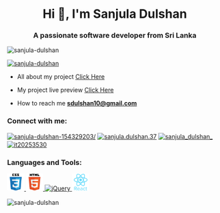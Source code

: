 <h1 align="center">Hi 👋, I'm Sanjula Dulshan</h1>
<h3 align="center">A passionate software developer from Sri Lanka</h3>

<p align="left"> <img src="https://komarev.com/ghpvc/?username=sanjula-dulshan&label=Profile%20views&color=0e75b6&style=flat" alt="sanjula-dulshan" /> </p>

<p align="left"> <a href="https://github.com/ryo-ma/github-profile-trophy"><img src="https://github-profile-trophy.vercel.app/?username=sanjula-dulshan" alt="sanjula-dulshan" /></a> </p>

- All about my project [Click Here](https://www.linkedin.com/posts/sanjula-dulshan-154329203_html-css-jquery-activity-6869960163084836864-bxTZ)

- My project live preview [Click Here](https://sanjula-dulshan.github.io/travel_website/)

- How to reach me **sdulshan10@gmail.com**

<h3 align="left">Connect with me:</h3>
<p align="left">
<a href="https://linkedin.com/in/sanjula-dulshan-154329203/" target="blank"><img align="center" src="https://raw.githubusercontent.com/rahuldkjain/github-profile-readme-generator/master/src/images/icons/Social/linked-in-alt.svg" alt="sanjula-dulshan-154329203/" height="30" width="40" /></a>
<a href="https://fb.com/sanjula.dulshan.37" target="blank"><img align="center" src="https://raw.githubusercontent.com/rahuldkjain/github-profile-readme-generator/master/src/images/icons/Social/facebook.svg" alt="sanjula.dulshan.37" height="30" width="40" /></a>
<a href="https://instagram.com/sanjula_dulshan_" target="blank"><img align="center" src="https://raw.githubusercontent.com/rahuldkjain/github-profile-readme-generator/master/src/images/icons/Social/instagram.svg" alt="sanjula_dulshan_" height="30" width="40" /></a>
<a href="https://www.hackerrank.com/profile/sdulshan10" target="blank"><img align="center" src="https://raw.githubusercontent.com/rahuldkjain/github-profile-readme-generator/master/src/images/icons/Social/hackerrank.svg" alt="it20253530" height="30" width="40" /></a>
</p>

<h3 align="left">Languages and Tools:</h3>
<p align="left"> <a href="https://www.w3schools.com/css/" target="_blank" rel="noreferrer"> <img src="https://raw.githubusercontent.com/devicons/devicon/master/icons/css3/css3-original-wordmark.svg" alt="css3" width="40" height="40"/> </a> <a href="https://www.w3.org/html/" target="_blank" rel="noreferrer"> <img src="https://raw.githubusercontent.com/devicons/devicon/master/icons/html5/html5-original-wordmark.svg" alt="html5" width="40" height="40"/> </a> <a href="https://jquery.com/" target="_blank" rel="noreferrer"> <img src="https://openjsf.org/wp-content/uploads/sites/84/2019/10/jquery-logo-vertical_large_square.png" alt="jQuery" width="40" height="40"/> </a> <a href="https://reactjs.org/" target="_blank" rel="noreferrer"> <img src="https://raw.githubusercontent.com/devicons/devicon/master/icons/react/react-original-wordmark.svg" alt="react" width="40" height="40"/> </a> </p>

<p><img align="center" src="https://github-readme-stats.vercel.app/api/top-langs?username=sanjula-dulshan&show_icons=true&locale=en&layout=compact" alt="sanjula-dulshan" /></p>

